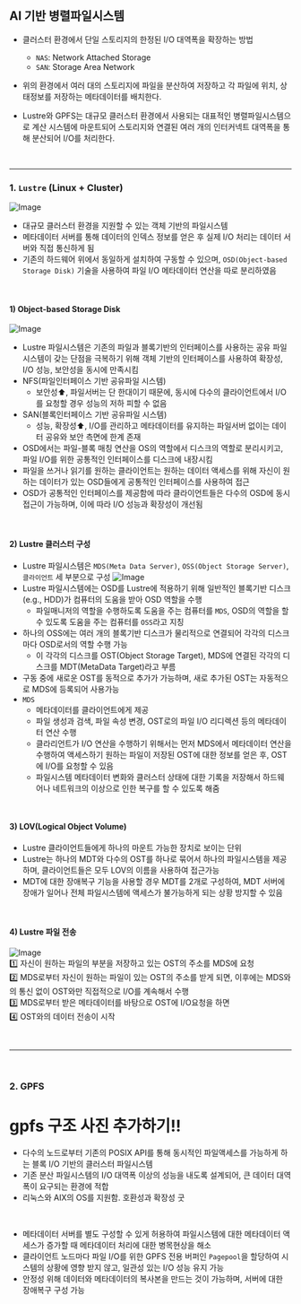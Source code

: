 ## AI 기반 병렬파일시스템

- 클러스터 환경에서 단일 스토리지의 한정된 I/O 대역폭을 확장하는 방법
  - `NAS`: Network Attached Storage
  - `SAN`: Storage Area Network
- 위의 환경에서 여러 대의 스토리지에 파일을 분산하여 저장하고 각 파일에 위치, 상태정보를 저장하는 메타데이터를 배치한다.

- Lustre와 GPFS는 대규모 클러스터 환경에서 사용되는 대표적인 병렬파일시스템으로 계산 시스템에 마운트되어 스토리지와 연결된 여러 개의 인터커넥트 대역폭을 통해 분산되어 I/O를 처리한다.

<br>

---

### 1. `Lustre` (Linux + Cluster)
![Image](https://github.com/user-attachments/assets/b884d63f-3532-446f-aadd-f8c2ea9e5a29)
- 대규모 클러스터 환경을 지원할 수 있는 객체 기반의 파일시스템
- 메타데이터 서버를 통해 데이터의 인덱스 정보를 얻은 후 실제 I/O 처리는 데이터 서버와 직접 통신하게 됨
- 기존의 하드웨어 위에서 동일하게 설치하여 구동할 수 있으며, `OSD(Object-based Storage Disk)` 기술을 사용하여 파일 I/O 메타데이터 연산을 따로 분리하였음

<br>

#### 1) Object-based Storage Disk
![Image](https://github.com/user-attachments/assets/806ed77b-8098-4567-80d0-81f847342efb)
- Lustre 파일시스템은 기존의 파일과 블록기반의 인터페이스를 사용하는 공유 파일시스템이 갖는 단점을 극복하기 위해 객체 기반의 인터페이스를 사용하여 확장성, I/O 성능, 보안성을 동시에 만족시킴
- NFS(파일인터페이스 기반 공유파일 시스템)
  - 보안성⬆️, 파일서버는 단 한대이기 때문에, 동시에 다수의 클라이언트에서 I/O를 요청할 경우 성능의 저하 피할 수 없음
- SAN(블록인터페이스 기반 공유파일 시스템)
  - 성능, 확장성⬆️, I/O를 관리하고 메타데이터를 유지하는 파일서버 없이는 데이터 공유와 보안 측면에 한계 존재
- OSD에서는 파일-블록 매칭 연산을 OS의 역할에서 디스크의 역할로 분리시키고, 파일 I/O를 위한 공통적인 인터페이스를 디스크에 내장시킴
- 파일을 쓰거나 읽기를 원하는 클라이언트는 원하는 데이터 액세스를 위해 자신이 원하는 데이터가 있는 OSD들에게 공통적인 인터페이스를 사용하여 접근
- OSD가 공통적인 인터페이스를 제공함에 따라 클라이언트들은 다수의 OSD에 동시 접근이 가능하며, 이에 따라 I/O 성능과 확장성이 개선됨

<br>

#### 2) Lustre 클러스터 구성
- Lustre 파일시스템은 `MDS(Meta Data Server)`, `OSS(Object Storage Server)`, `클라이언트` 세 부분으로 구성
  ![Image](https://github.com/user-attachments/assets/f00def6f-c454-4168-89bf-c71a4fd317ca)
- Lustre 파일시스템에는 OSD를 Lustre에 적용하기 위해 일반적인 블록기반 디스크(e.g., HDD)가 컴퓨터의 도움을 받아 OSD 역할을 수행
  - 파일매니저의 역할을 수행하도록 도움을 주는 컴퓨터를 `MDS`, OSD의 역할을 할 수 있도록 도움을 주는 컴퓨터를 `OSS`라고 지칭
- 하나의 OSS에는 여러 개의 블록기반 디스크가 물리적으로 연결되어 각각의 디스크마다 OSD로서의 역할 수행 가능
  - 이 각각의 디스크를 OST(Object Storage Target), MDS에 연결된 각각의 디스크를 MDT(MetaData Target)라고 부름
- 구동 중에 새로운 OST를 동적으로 추가가 가능하며, 새로 추가된 OST는 자동적으로 MDS에 등록되어 사용가능
- `MDS`
  - 메타데이터를 클라이언트에게 제공
  - 파일 생성과 검색, 파일 속성 변경, OST로의 파일 I/O 리디렉션 등의 메타데이터 연산 수행
  - 클라리언트가 I/O 연산을 수행하기 위해서는 먼저 MDS에서 메타데이터 연산을 수행하여 액세스하기 원하는 파일이 저장된 OST에 대한 정보를 얻은 후, OST에 I/O를 요청할 수 있음
  - 파일시스템 메타데이터 변화와 클러스터 상태에 대한 기록을 저장해서 하드웨어나 네트워크의 이상으로 인한 복구를 할 수 있도록 해줌

<br>

 #### 3) LOV(Logical Object Volume)
- Lustre 클라이언트들에게 하나의 마운트 가능한 장치로 보이는 단위
- Lustre는 하나의 MDT와 다수의 OST를 하나로 묶어서 하나의 파일시스템을 제공하며, 클라이언트들은 모두 LOV의 이름을 사용하여 접근가능
- MDT에 대한 장애복구 기능을 사용할 경우 MDT를 2개로 구성하여, MDT 서버에 장애가 일어나 전체 파일시스템에 액세스가 불가능하게 되는 상황 방지할 수 있음

<br>

#### 4) Lustre 파일 전송
![Image](https://github.com/user-attachments/assets/8844b553-7912-4d54-a16f-6966d3a506aa)
<br>
1️⃣ 자신이 원하는 파일의 부분을 저장하고 있는 OST의 주소를 MDS에 요청
<br>
2️⃣ MDS로부터 자신이 원하는 파일이 있는 OST의 주소를 받게 되면, 이후에는 MDS와의 통신 없이 OST와만 직접적으로 I/O를 계속해서 수행
<br>
3️⃣ MDS로부터 받은 메타데이터를 바탕으로 OST에 I/O요청을 하면
<br>
4️⃣ OST와의 데이터 전송이 시작

<br>

---

<br>

### 2. GPFS
# gpfs 구조 사진 추가하기!!
- 다수의 노드로부터 기존의 POSIX API를 통해 동시적인 파일액세스를 가능하게 하는 블록 I/O 기반의 클러스터 파일시스템
- 기존 분산 파일시스템의 I/O 대역폭 이상의 성능을 내도록 설계되어, 큰 데이터 대역폭이 요구되는 환경에 적합
- 리눅스와 AIX의 OS를 지원함. 호환성과 확장성 굿

<br>

- 메타데이터 서버를 별도 구성할 수 있게 허용하여 파일시스템에 대한 메타데이터 액세스가 증가할 때 메타데이터 처리에 대한 병목현상을 해소
- 클라이언트 노드마다 파일 I/O를 위한 GPFS 전용 버퍼인 `Pagepool`을 할당하여 시스템의 상황에 영향 받지 않고, 일관성 있는 I/O 성능 유지 가능
- 안정성 위해 데이터와 메타데이터의 복사본을 만드는 것이 가능하며, 서버에 대한 장애복구 구성 가능 




 
